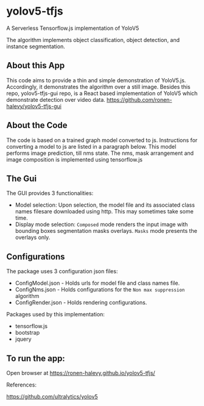 # yolov5-tfjs

A Serverless Tensorflow.js implementation of YoloV5

The algorithm implements object classification, object detection, and instance segmentation.

## About this App

This code aims to provide a thin and simple demonstration of YoloV5.js.
Accordingly, it demonstrates the algorithm over a still image.
Besides this repo, yolov5-tfjs-gui repo, is a React based implementation of YoloV5 which demonstrate detection over video data.
https://github.com/ronen-halevy/yolov5-tfjs-gui

## About the Code

The code is based on a trained graph model converted to js. Instructions for converting a model to js are listed in a paragraph below. This model performs image prediction, till nms state.
The nms, mask arrangement and image composition is implemented using tensorflow.js

## The Gui

The GUI provides 3 functionalities:

- Model selection: Upon selection, the model file and its associated class names filesare downloaded using http. This may sometimes take some time.
- Display mode selection: `Composed` mode renders the input image with bounding boxes segmentation masks overlays. `Masks` mode presents the overlays only.

## Configurations

The package uses 3 configuration json files:

- ConfigModel.json - Holds urls for model file and class names file.
- ConfigNms.json - Holds configurations for the `Non max suppression` algorithm
- ConfigRender.json - Holds rendering configurations.

Packages used by this implementation:

- tensorflow.js
- bootstrap
- jquery

## To run the app:

Open browser at https://ronen-halevy.github.io/yolov5-tfjs/

References:

https://github.com/ultralytics/yolov5
